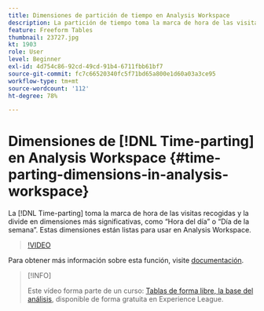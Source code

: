 ```yaml
---
title: Dimensiones de partición de tiempo en Analysis Workspace
description: La partición de tiempo toma la marca de hora de las visitas recogidas y la divide en dimensiones más significativas, como “Hora del día” o “Día de la semana”. Estas dimensiones están listas para usar en Analysis Workspace.
feature: Freeform Tables
thumbnail: 23727.jpg
kt: 1903
role: User
level: Beginner
exl-id: 4d754c86-92cd-49cd-91b4-6711fbb61bf7
source-git-commit: fc7c66520340fc5f71bd65a800e1d60a03a3ce95
workflow-type: tm+mt
source-wordcount: '112'
ht-degree: 78%

---
```


# Dimensiones de [!DNL Time-parting] en Analysis Workspace {#time-parting-dimensions-in-analysis-workspace}

La [!DNL Time-parting] toma la marca de hora de las visitas recogidas y la divide en dimensiones más significativas, como “Hora del día” o “Día de la semana”. Estas dimensiones están listas para usar en Analysis Workspace.

>[!VIDEO](https://video.tv.adobe.com/v/23727/?quality=12&learn=on)

Para obtener más información sobre esta función, visite [documentación](https://experienceleague.adobe.com/docs/analytics/analyze/analysis-workspace/components/dimensions/time-parting-dimensions.html?lang=es).

>[!INFO]
>
> Este vídeo forma parte de un curso: [Tablas de forma libre, la base del análisis](https://experienceleague.adobe.com/?recommended=Analytics-U-1-2020.3), disponible de forma gratuita en Experience League.
